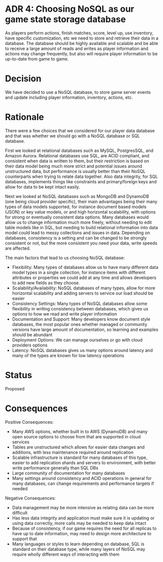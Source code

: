 # ADR 4: Choosing NoSQL as our game state storage database

As players perform actions, finish matches, score, level up, use inventory, have specific customization, etc we need to store and retrieve their data in a database.  The database should be highly available and scalable and be able to receive a large amount of reads and writes as player information and actions may change frequently, but also will require player information to be up-to-date from game to game.

# Decision

We have decided to use a NoSQL database, to store game server events and update including player information, inventory, actions, etc.

# Rationale

There were a few choices that we considered for our player data database and that was whether we should go with a NoSQL database or SQL database.

First we looked at relational databases such as MySQL, PostgresSQL, and Amazon Aurora.  Relational databases use SQL, are ACID compliant, and consistent when data is written to them, but their restriction is based on their data model being much more strict and potential issues around unstructured data, but performance is usually better than their NoSQL counterparts when trying to relate data together.  Also data integrity, for SQL databases, implements things like constraints and primary/foreign keys and allow for data to be kept intact easily.

Next we looked at NoSQL databases such as MongoDB and DynamoDB (one being cloud provider specific), their main advantages being their many types of data models supported, for instance document based models (JSON) or key value models, or  and high horizontal scalability, with options for strong or eventually consistent data options.  Many databases would allow us to change information much more freely, without needing to edit table models like in SQL, but needing to build relational information into data model could lead to messy collections and issues in data.  Depending on databases, consistency is a setting and can be changed to be strongly consistent or not, but the more consistent you need your data, write speeds are affected.

The main factors that lead to us choosing NoSQL database:

- Flexibility: Many types of databases allow us to have many different data model types in a single collection, for instance items with different attributes or properties we could add at any time and allows developers to add new fields as they choose.
- Scalability/Availability: NoSQL databases of many types, allow for more horizontal scalability and adding servers to service our load should be easier
- Consistency Settings: Many types of NoSQL databases allow some flexibility in writing consistency between databases, which gives us options to how we read and write player information
- Documentation and Support: Many developers know document style databases, the most popular ones whether managed or community versions have large amount of documentation, so learning and examples should be abundant
- Deployment Options: We can manage ourselves or go with cloud providers options
- Latency: NoSQL databases gives us many options around latency and many of the types are known for low latency operations

# Status

Proposed

# Consequences


Positive Consequences:

- Many AWS options, whether built in to AWS (DynamoDB) and many open source options to choose from that are supported in cloud services 
- Tables are unstructured which allows for easier data changes and additions, with less maintenance required around replication
- Scalable infrastructure is standard for many databases of this type, easier to add replication shards and servers to environment, with better write performance generally than SQL DBs
- Large community of documentation for many databases
- Many settings around consistency and ACID operations in general for many databases, can change requirements and performance targets if needed


Negative Consequences:

- Data management may be more intensive as relating data can be more difficult
- Has less data integrity and application must make sure it is updating or using data correctly, more calls may be needed to keep data intact
- Because of consistency, if our game requires the need for all replicas to have up to date information, may need to design more architecture to support that
- Many languages or styles to learn depending on database, SQL is standard on their database type, while many layers of NoSQL may require wholly different ways of interacting with them

